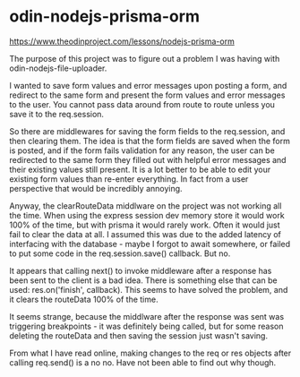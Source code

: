 # odin-nodejs-prisma-orm

https://www.theodinproject.com/lessons/nodejs-prisma-orm

The purpose of this project was to figure out a problem I was having with odin-nodejs-file-uploader.

I wanted to save form values and error messages upon posting a form, and redirect to the same form
and present the form values and error messages to the user. You cannot pass data around from route to route
unless you save it to the req.session.

So there are middlewares for saving the form fields to the req.session, and then clearing them. The idea
is that the form fields are saved when the form is posted, and if the form fails validation for any reason,
the user can be redirected to the same form they filled out with helpful error messages and their existing
values still present. It is a lot better to be able to edit your existing form values than re-enter everything.
In fact from a user perspective that would be incredibly annoying.

Anyway, the clearRouteData middlware on the project was not working all the time. When using the express session
dev memory store it would work 100% of the time, but with prisma it would rarely work. Often it would just fail
to clear the data at all. I assumed this was due to the added latency of interfacing with the database - maybe
I forgot to await somewhere, or failed to put some code in the req.session.save() callback. But no.

It appears that calling next() to invoke middleware after a response has been sent to the client is a bad idea.
There is something else that can be used: res.on('finish', callback). This seems to have solved the problem, and it
clears the routeData 100% of the time.

It seems strange, because the middlware after the response was sent was triggering breakpoints - it was definitely
being called, but for some reason deleting the routeData and then saving the session just wasn't saving.

From what I have read online, making changes to the req or res objects after calling req.send() is a no no.
Have not been able to find out why though.
